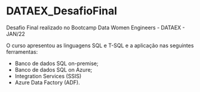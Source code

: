 # DATAEX_DesafioFinal
Desafio Final realizado no Bootcamp Data Women Engineers - DATAEX - JAN/22 </br>

O curso apresentou as linguagens SQL e T-SQL e a aplicação nas seguintes ferramentas:
- Banco de dados SQL on-premise; </br>
- Banco de dados SQL on Azure; </br>
- Integration Services (SSIS) </br>
- Azure Data Factory (ADF). </br>
